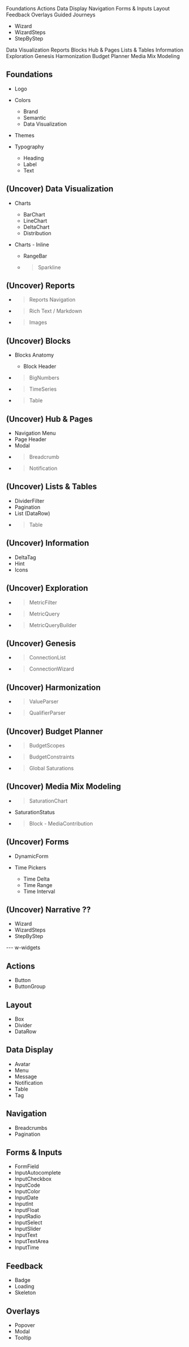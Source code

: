 
Foundations
Actions
Data Display
Navigation
Forms & Inputs
Layout
Feedback
Overlays
Guided Journeys
  - Wizard
  - WizardSteps
  - StepByStep

Data Visualization
Reports
Blocks
Hub & Pages
Lists & Tables
Information
Exploration
Genesis
Harmonization
Budget Planner
Media Mix Modeling

## Foundations

- Logo

- Colors
  - Brand
  - Semantic
  - Data Visualization

- Themes

- Typography
  - Heading
  - Label
  - Text


## (Uncover) Data Visualization

- Charts
  - BarChart
  - LineChart
  - DeltaChart
  - Distribution

- Charts - Inline
  - RangeBar
  - > Sparkline


## (Uncover) Reports

- > Reports Navigation
- > Rich Text / Markdown
- > Images


## (Uncover) Blocks

- Blocks Anatomy
  - Block Header

- > BigNumbers
- > TimeSeries
- > Table


## (Uncover) Hub & Pages


- Navigation Menu
- Page Header
- Modal
- > Breadcrumb
- > Notification


## (Uncover) Lists & Tables

- DividerFilter
- Pagination
- List (DataRow)
- > Table


## (Uncover) Information

- DeltaTag
- Hint
- Icons


## (Uncover) Exploration

- > MetricFilter
- > MetricQuery
- > MetricQueryBuilder

## (Uncover) Genesis

- > ConnectionList
- > ConnectionWizard


## (Uncover) Harmonization

- > ValueParser
- > QualifierParser


## (Uncover) Budget Planner

- > BudgetScopes
- > BudgetConstraints
- > Global Saturations


## (Uncover) Media Mix Modeling

- > SaturationChart
- SaturationStatus
- > Block - MediaContribution

## (Uncover) Forms

- DynamicForm

- Time Pickers
  - Time Delta
  - Time Range
  - Time Interval

## (Uncover) Narrative ??

- Wizard
- WizardSteps
- StepByStep


--- w-widgets


## Actions

- Button
- ButtonGroup

## Layout

- Box
- Divider
- DataRow

## Data Display

- Avatar
- Menu
- Message
- Notification
- Table
- Tag

## Navigation

- Breadcrumbs
- Pagination


## Forms & Inputs

- FormField
- InputAutocomplete
- InputCheckbox
- InputCode
- InputColor
- InputDate
- InputInt
- InputFloat
- InputRadio
- InputSelect
- InputSlider
- InputText
- InputTextArea
- InputTime


## Feedback

- Badge
- Loading
- Skeleton


## Overlays

- Popover
- Modal
- Tooltip

